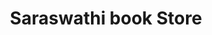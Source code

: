 ---
title: "Saraswathi book Store"
url: /patancheru/saraswathi-book-store/
shop: office supplies
---